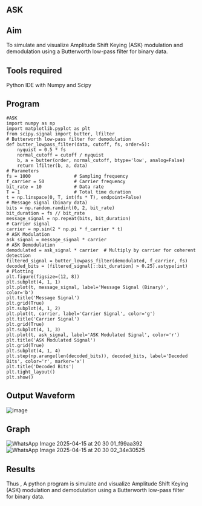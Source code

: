 ## ASK
## Aim
To simulate and visualize Amplitude Shift Keying (ASK) modulation and demodulation using a Butterworth low-pass filter for binary data.
## Tools required
Python IDE with Numpy and Scipy
## Program
```
#ASK
import numpy as np
import matplotlib.pyplot as plt
from scipy.signal import butter, lfilter
# Butterworth low-pass filter for demodulation
def butter_lowpass_filter(data, cutoff, fs, order=5):
    nyquist = 0.5 * fs
    normal_cutoff = cutoff / nyquist
    b, a = butter(order, normal_cutoff, btype='low', analog=False)
    return lfilter(b, a, data)
# Parameters
fs = 1000                # Sampling frequency
f_carrier = 50           # Carrier frequency
bit_rate = 10            # Data rate
T = 1                    # Total time duration
t = np.linspace(0, T, int(fs * T), endpoint=False)
# Message signal (binary data)
bits = np.random.randint(0, 2, bit_rate)
bit_duration = fs // bit_rate
message_signal = np.repeat(bits, bit_duration)
# Carrier signal
carrier = np.sin(2 * np.pi * f_carrier * t)
# ASK Modulation
ask_signal = message_signal * carrier
# ASK Demodulation
demodulated = ask_signal * carrier  # Multiply by carrier for coherent detection
filtered_signal = butter_lowpass_filter(demodulated, f_carrier, fs)
decoded_bits = (filtered_signal[::bit_duration] > 0.25).astype(int)
# Plotting
plt.figure(figsize=(12, 8))
plt.subplot(4, 1, 1)
plt.plot(t, message_signal, label='Message Signal (Binary)', color='b')
plt.title('Message Signal')
plt.grid(True)
plt.subplot(4, 1, 2)
plt.plot(t, carrier, label='Carrier Signal', color='g')
plt.title('Carrier Signal')
plt.grid(True)
plt.subplot(4, 1, 3)
plt.plot(t, ask_signal, label='ASK Modulated Signal', color='r')
plt.title('ASK Modulated Signal')
plt.grid(True)
plt.subplot(4, 1, 4)
plt.step(np.arange(len(decoded_bits)), decoded_bits, label='Decoded Bits', color='r', marker='x')
plt.title('Decoded Bits')
plt.tight_layout()
plt.show()
```
## Output Waveform
![image](https://github.com/user-attachments/assets/b94f51fe-cc99-4545-be79-de6c40ebceee)
## Graph
![WhatsApp Image 2025-04-15 at 20 30 01_f99aa392](https://github.com/user-attachments/assets/4671fba4-4f65-41c0-9d78-99e0e94a97fc)
![WhatsApp Image 2025-04-15 at 20 30 02_34e30525](https://github.com/user-attachments/assets/f4b2b824-df3a-4ffb-940d-84cb0cc77659)

## Results
Thus , A python program is simulate and visualize Amplitude Shift Keying (ASK) modulation and demodulation using a Butterworth low-pass filter for binary data.
